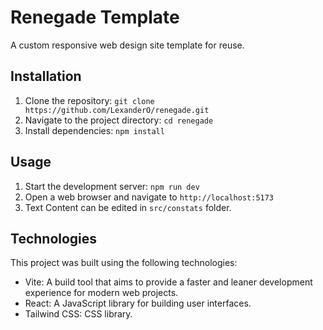 # Renegade Template

A custom responsive web design site template for reuse.

## Installation

1. Clone the repository: `git clone https://github.com/LexanderO/renegade.git`
2. Navigate to the project directory: `cd renegade`
3. Install dependencies: `npm install`

## Usage
 
1. Start the development server: `npm run dev`
2. Open a web browser and navigate to `http://localhost:5173`
3. Text Content can be edited in `src/constats` folder.

## Technologies

This project was built using the following technologies:

- Vite: A build tool that aims to provide a faster and leaner development experience for modern web projects.
- React: A JavaScript library for building user interfaces.
- Tailwind CSS: CSS library.